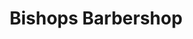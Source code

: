 ---
title: "Bishops Barbershop"
url: /portland/bishops-barbershop-northeast-alberta-street/
shop: hairdresser
---